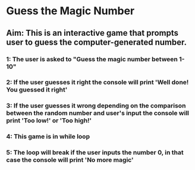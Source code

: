 # Guess the Magic Number

## Aim: This is an interactive game that prompts user to guess the computer-generated number. 

### 1: The user is asked to "Guess the magic number between 1-10"
### 2: If the user guesses it right the console will print 'Well done! You guessed it right'
### 3: If the user guesses it wrong depending on the comparison between the random number and user's input the console will print 'Too low!' or 'Too high!'
### 4: This game is in while loop 
### 5: The loop will break if the user inputs the number 0, in that case the console will print 'No more magic' 